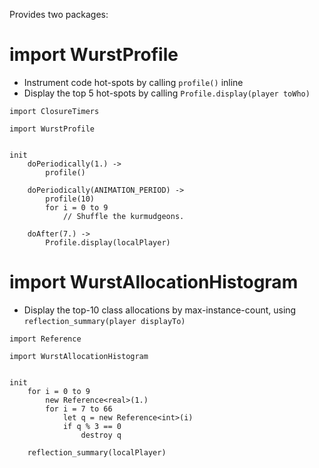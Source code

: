 Provides two packages:

# import WurstProfile

- Instrument code hot-spots by calling `profile()` inline
- Display the top 5 hot-spots by calling `Profile.display(player toWho)`

```wurst
import ClosureTimers

import WurstProfile


init
    doPeriodically(1.) ->
        profile()

    doPeriodically(ANIMATION_PERIOD) ->
        profile(10)
        for i = 0 to 9
            // Shuffle the kurmudgeons.

    doAfter(7.) ->
        Profile.display(localPlayer)
```


# import WurstAllocationHistogram

- Display the top-10 class allocations by max-instance-count, using `reflection_summary(player displayTo)`

```wurst
import Reference

import WurstAllocationHistogram


init
    for i = 0 to 9
        new Reference<real>(1.)
        for i = 7 to 66
            let q = new Reference<int>(i)
            if q % 3 == 0
                destroy q

    reflection_summary(localPlayer)
```

